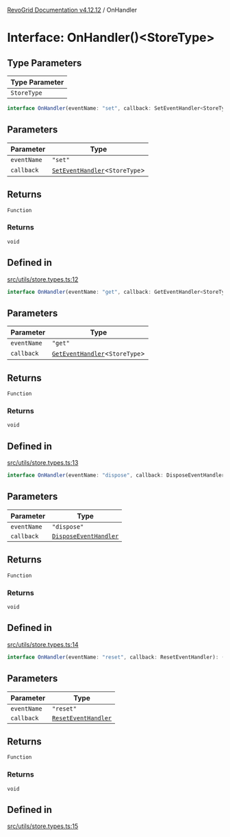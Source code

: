[RevoGrid Documentation v4.12.12](README.md) / OnHandler

# Interface: OnHandler()\<StoreType\>

## Type Parameters

| Type Parameter |
| ------ |
| `StoreType` |

```ts
interface OnHandler(eventName: "set", callback: SetEventHandler<StoreType>): () => void
```

## Parameters

| Parameter | Type |
| ------ | ------ |
| `eventName` | `"set"` |
| `callback` | [`SetEventHandler`](TypeAlias.SetEventHandler.md)\<`StoreType`\> |

## Returns

`Function`

### Returns

`void`

## Defined in

[src/utils/store.types.ts:12](https://github.com/revolist/revogrid/blob/ecd92bead8bd3117a71a9fcab227f9b0f91c2edf/src/utils/store.types.ts#L12)

```ts
interface OnHandler(eventName: "get", callback: GetEventHandler<StoreType>): () => void
```

## Parameters

| Parameter | Type |
| ------ | ------ |
| `eventName` | `"get"` |
| `callback` | [`GetEventHandler`](TypeAlias.GetEventHandler.md)\<`StoreType`\> |

## Returns

`Function`

### Returns

`void`

## Defined in

[src/utils/store.types.ts:13](https://github.com/revolist/revogrid/blob/ecd92bead8bd3117a71a9fcab227f9b0f91c2edf/src/utils/store.types.ts#L13)

```ts
interface OnHandler(eventName: "dispose", callback: DisposeEventHandler): () => void
```

## Parameters

| Parameter | Type |
| ------ | ------ |
| `eventName` | `"dispose"` |
| `callback` | [`DisposeEventHandler`](TypeAlias.DisposeEventHandler.md) |

## Returns

`Function`

### Returns

`void`

## Defined in

[src/utils/store.types.ts:14](https://github.com/revolist/revogrid/blob/ecd92bead8bd3117a71a9fcab227f9b0f91c2edf/src/utils/store.types.ts#L14)

```ts
interface OnHandler(eventName: "reset", callback: ResetEventHandler): () => void
```

## Parameters

| Parameter | Type |
| ------ | ------ |
| `eventName` | `"reset"` |
| `callback` | [`ResetEventHandler`](TypeAlias.ResetEventHandler.md) |

## Returns

`Function`

### Returns

`void`

## Defined in

[src/utils/store.types.ts:15](https://github.com/revolist/revogrid/blob/ecd92bead8bd3117a71a9fcab227f9b0f91c2edf/src/utils/store.types.ts#L15)
